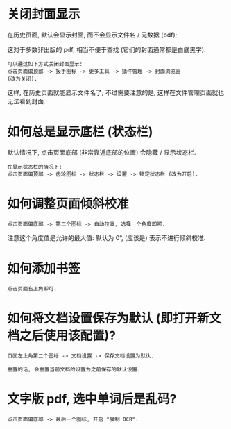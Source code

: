 # 关闭封面显示

在历史页面, 默认会显示封面, 而不会显示文件名 / 元数据 (pdf);

这对于多数非出版的 pdf, 相当不便于查找 (它们的封面通常都是白底黑字).

    可以通过如下方式关闭封面显示:
    点击页面偏顶部 -> 扳手图标 -> 更多工具 -> 插件管理 -> 封面浏览器
    (改为关闭).

这样, 在历史页面就能显示文件名了;
不过需要注意的是, 这样在文件管理页面就也无法看到封面.

# 如何总是显示底栏 (状态栏)

默认情况下, 点击页面底部 (非常靠近底部的位置) 会隐藏 / 显示状态栏.

    在显示状态栏的情况下:
    点击页面偏顶部 -> 齿轮图标 -> 状态栏 -> 设置 -> 锁定状态栏 (改为开启).

# 如何调整页面倾斜校准

    点击页面偏底部 -> 第二个图标 -> 自动拉直, 选择一个角度即可.

注意这个角度值是允许的最大值: 默认为 0°, (应该是) 表示不进行倾斜校准.

# 如何添加书签

    点击页面右上角即可.

# 如何将文档设置保存为默认 (即打开新文档之后使用该配置)?

    页面左上角第二个图标 -> 文档设置 -> 保存文档设置为默认.

    重置的话, 会重置当前文档的设置为之前保存的默认设置.

# 文字版 pdf, 选中单词后是乱码?

    点击页面偏底部 -> 最后一个图标, 开启 "强制 OCR".

